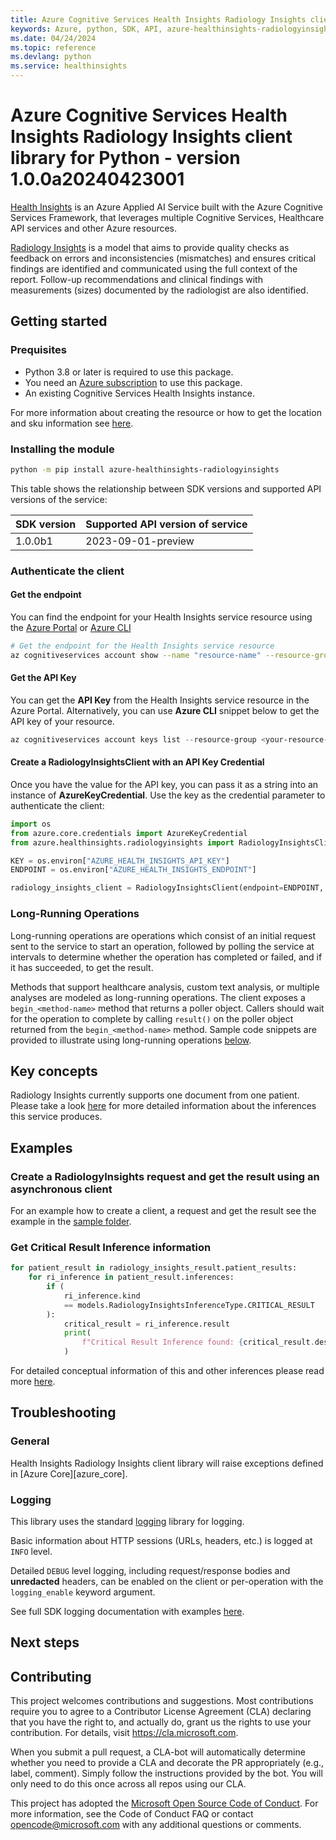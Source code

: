 ```yaml
---
title: Azure Cognitive Services Health Insights Radiology Insights client library for Python
keywords: Azure, python, SDK, API, azure-healthinsights-radiologyinsights, healthinsights
ms.date: 04/24/2024
ms.topic: reference
ms.devlang: python
ms.service: healthinsights
---
```

# Azure Cognitive Services Health Insights Radiology Insights client library for Python - version 1.0.0a20240423001 

[Health Insights][health_insights] is an Azure Applied AI Service built with the Azure Cognitive Services Framework, that leverages multiple Cognitive Services, Healthcare API services and other Azure resources.

[Radiology Insights][radiology_insights_docs] is a model that aims to provide quality checks as feedback on errors and inconsistencies (mismatches) and ensures critical findings are identified and communicated using the full context of the report. Follow-up recommendations and clinical findings with measurements (sizes) documented by the radiologist are also identified.

## Getting started

### Prequisites

- Python 3.8 or later is required to use this package.
- You need an [Azure subscription][azure_sub] to use this package.
- An existing Cognitive Services Health Insights instance.

For more information about creating the resource or how to get the location and sku information see [here][cognitive_resource_cli].

### Installing the module

```bash
python -m pip install azure-healthinsights-radiologyinsights
```
This table shows the relationship between SDK versions and supported API versions of the service:

| SDK version | Supported API version of service |
|-------------|----------------------------------|
| 1.0.0b1     | 2023-09-01-preview               |


### Authenticate the client

#### Get the endpoint

You can find the endpoint for your Health Insights service resource using the [Azure Portal][azure_portal] or [Azure CLI][azure_cli]


```bash
# Get the endpoint for the Health Insights service resource
az cognitiveservices account show --name "resource-name" --resource-group "resource-group-name" --query "properties.endpoint"
```

#### Get the API Key

You can get the **API Key** from the Health Insights service resource in the Azure Portal.
Alternatively, you can use **Azure CLI** snippet below to get the API key of your resource.

```PowerShell
az cognitiveservices account keys list --resource-group <your-resource-group-name> --name <your-resource-name>
```

#### Create a RadiologyInsightsClient with an API Key Credential

Once you have the value for the API key, you can pass it as a string into an instance of **AzureKeyCredential**. Use the key as the credential parameter to authenticate the client:

<!-- SNIPPET:sample_critical_result_inference_async.create_radiology_insights_client-->
```python 
import os
from azure.core.credentials import AzureKeyCredential
from azure.healthinsights.radiologyinsights import RadiologyInsightsClient

KEY = os.environ["AZURE_HEALTH_INSIGHTS_API_KEY"]
ENDPOINT = os.environ["AZURE_HEALTH_INSIGHTS_ENDPOINT"]

radiology_insights_client = RadiologyInsightsClient(endpoint=ENDPOINT, credential=AzureKeyCredential(KEY))
```
<!-- SNIPPET:sample_critical_result_inference_async.create_radiology_insights_client-->

### Long-Running Operations

Long-running operations are operations which consist of an initial request sent to the service to start an operation,
followed by polling the service at intervals to determine whether the operation has completed or failed, and if it has
succeeded, to get the result.

Methods that support healthcare analysis, custom text analysis, or multiple analyses are modeled as long-running operations.
The client exposes a `begin_<method-name>` method that returns a poller object. Callers should wait
for the operation to complete by calling `result()` on the poller object returned from the `begin_<method-name>` method.
Sample code snippets are provided to illustrate using long-running operations [below](#examples "Examples").

## Key concepts

Radiology Insights currently supports one document from one patient. Please take a look [here][inferences] for more detailed information about the inferences this service produces. 

## Examples

### Create a RadiologyInsights request and get the result using an asynchronous client

For an example how to create a client, a request and get the result see the example in the [sample folder][sample_folder].

### Get Critical Result Inference information

<!-- SNIPPET:sample_critical_result_inference_async.display_critical_results-->
```python
for patient_result in radiology_insights_result.patient_results:
    for ri_inference in patient_result.inferences:
        if (
            ri_inference.kind
            == models.RadiologyInsightsInferenceType.CRITICAL_RESULT
        ):
            critical_result = ri_inference.result
            print(
                f"Critical Result Inference found: {critical_result.description}"
            )
```
<!-- SNIPPET:sample_critical_result_inference_async.display_critical_results-->

For detailed conceptual information of this and other inferences please read more [here][inferences].

## Troubleshooting

### General

Health Insights Radiology Insights client library will raise exceptions defined in [Azure Core][azure_core].

### Logging

This library uses the standard [logging](https://docs.python.org/3/library/logging.html) library for logging.

Basic information about HTTP sessions (URLs, headers, etc.) is logged at `INFO` level.

Detailed `DEBUG` level logging, including request/response bodies and **unredacted**
headers, can be enabled on the client or per-operation with the `logging_enable` keyword argument.

See full SDK logging documentation with examples [here](https://learn.microsoft.com/azure/developer/python/sdk/azure-sdk-logging).

## Next steps

## Contributing

This project welcomes contributions and suggestions. Most contributions require
you to agree to a Contributor License Agreement (CLA) declaring that you have
the right to, and actually do, grant us the rights to use your contribution.
For details, visit https://cla.microsoft.com.

When you submit a pull request, a CLA-bot will automatically determine whether
you need to provide a CLA and decorate the PR appropriately (e.g., label,
comment). Simply follow the instructions provided by the bot. You will only
need to do this once across all repos using our CLA.

This project has adopted the
[Microsoft Open Source Code of Conduct][code_of_conduct]. For more information,
see the Code of Conduct FAQ or contact <opencode@microsoft.com> with any
additional questions or comments.

<!-- LINKS -->
[health_insights]: https://learn.microsoft.com/azure/azure-health-insights/overview
[radiology_insights_docs]: https://learn.microsoft.com/azure/azure-health-insights/radiology-insights/
[azure_sub]: https://azure.microsoft.com/free/
[cognitive_resource_cli]: /azure/cognitive-services/cognitive-services-apis-create-account-cli
[azure_portal]: https://ms.portal.azure.com/#create/Microsoft.CognitiveServicesHealthInsights
[azure_cli]: https://learn.microsoft.com/cli/azure/
[inferences]: https://learn.microsoft.com/azure/azure-health-insights/radiology-insights/inferences
[code_of_conduct]: https://opensource.microsoft.com/codeofconduct/
[sample_folder]: https://github.com/Azure/azure-sdk-for-python/tree/main/sdk/healthinsights/azure-healthinsights-radiologyinsights/samples
